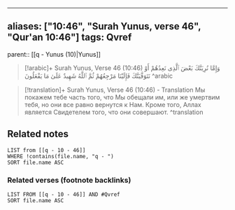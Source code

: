 
---
aliases: ["10:46", "Surah Yunus, verse 46", "Qur'an 10:46"]
tags: Qvref
---

parent:: [[q - Yunus (10)|Yunus]]

> [!arabic]+ Surah Yunus, Verse 46 (10:46)
> <span class="quran-arabic">وَإِمَّا نُرِيَنَّكَ بَعْضَ ٱلَّذِى نَعِدُهُمْ أَوْ نَتَوَفَّيَنَّكَ فَإِلَيْنَا مَرْجِعُهُمْ ثُمَّ ٱللَّهُ شَهِيدٌ عَلَىٰ مَا يَفْعَلُونَ</span>
^arabic

> [!translation]+ Surah Yunus, Verse 46 (10:46) - Translation
> Мы покажем тебе часть того, что Мы обещали им, или же умертвим тебя, но они все равно вернутся к Нам. Кроме того, Аллах является Свидетелем того, что они совершают.
^translation



## Related notes
```dataview
LIST from [[q - 10 - 46]]
WHERE !contains(file.name, "q - ")
SORT file.name ASC
```

### Related verses (footnote backlinks)
```dataview
LIST FROM [[q - 10 - 46]] AND #Qvref
SORT file.name ASC
```

